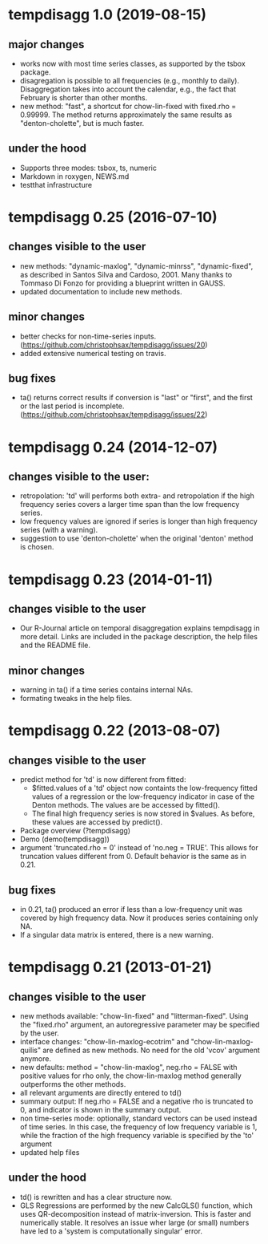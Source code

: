 # tempdisagg 1.0 (2019-08-15)

## major changes

- works now with most time series classes, as supported by the tsbox package.
- disagregation is possible to all frequencies (e.g., monthly to daily).
  Disaggregation takes into account the calendar, e.g., the fact that February
  is shorter than other months.
- new method: "fast", a shortcut for chow-lin-fixed with fixed.rho = 0.99999.
  The method returns approximately the same results as "denton-cholette", but is
  much faster.

## under the hood

- Supports three modes: tsbox, ts, numeric
- Markdown in roxygen, NEWS.md
- testthat infrastructure


# tempdisagg 0.25 (2016-07-10)

## changes visible to the user

- new methods: "dynamic-maxlog", "dynamic-minrss", "dynamic-fixed", as described in
  Santos Silva and Cardoso, 2001. Many thanks to Tommaso Di Fonzo for providing
  a blueprint written in GAUSS.
- updated documentation to include new methods.

## minor changes

- better checks for non-time-series inputs.
  (https://github.com/christophsax/tempdisagg/issues/20)
- added extensive numerical testing on travis.

## bug fixes

- ta() returns correct results if conversion is "last" or "first", and the first
  or the last period is incomplete.
  (https://github.com/christophsax/tempdisagg/issues/22)


# tempdisagg 0.24 (2014-12-07)

## changes visible to the user:
- retropolation: 'td' will performs both extra- and retropolation if the high
  frequency series covers a larger time span than the low frequency series.
- low frequency values are ignored if series is longer than high frequency
  series (with a warning).
- suggestion to use 'denton-cholette' when the original 'denton' method is
  chosen.


# tempdisagg 0.23 (2014-01-11)

## changes visible to the user

- Our R-Journal article on temporal disaggregation explains tempdisagg in more
  detail. Links are included in the package description, the help files and
  the README file.

## minor changes

- warning in ta() if a time series contains internal NAs.
- formating tweaks in the help files.


# tempdisagg 0.22 (2013-08-07)

## changes visible to the user

- predict method for 'td' is now different from fitted:
  - $fitted.values of a 'td' object now containts the low-frequency fitted
    values of a  regression or the low-frequency indicator in case of the
    Denton methods. The values are be accessed by fitted().
  - The final high frequency series is now stored in $values. As before, these
    values are accessed by predict().
- Package overview (?tempdisagg)
- Demo (demo(tempdisagg))
- argument 'truncated.rho = 0' instead of 'no.neg = TRUE'. This allows for
  truncation values different from 0. Default behavior is the same as in 0.21.

## bug fixes

- in 0.21, ta() produced an error if less than a low-frequency unit was
  covered by high frequency data. Now it produces series containing only NA.
- If a singular data matrix is entered, there is a new warning.


# tempdisagg 0.21 (2013-01-21)

## changes visible to the user

- new methods available: "chow-lin-fixed" and "litterman-fixed".
  Using the "fixed.rho" argument, an autoregressive parameter may be specified
  by the user.
- interface changes: "chow-lin-maxlog-ecotrim" and "chow-lin-maxlog-quilis"
  are defined as new methods. No need for the old 'vcov' argument anymore.
- new defaults: method = "chow-lin-maxlog", neg.rho = FALSE
  with positive values for rho only, the chow-lin-maxlog method generally
  outperforms the other methods.
- all relevant arguments are directly entered to td()
- summary output: If neg.rho = FALSE and a negative rho is truncated to 0, and
  indicator is shown in the summary output.
- non time-series mode: optionally, standard vectors can be used instead of
  time series. In this case, the frequency of low frequency variable is 1,
  while the fraction of the high frequency variable is specified by the 'to'
  argument
- updated help files

## under the hood

- td() is rewritten and has a clear structure now.
- GLS Regressions are performed by the new CalcGLS() function, which uses
  QR-decomposition instead of matrix-inversion. This is faster and
  numerically stable. It resolves an issue wher large (or small) numbers have
  led to a 'system is computationally singular' error.

